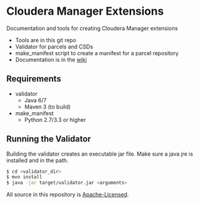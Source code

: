 Cloudera Manager Extensions
===========================

Documentation and tools for creating Cloudera Manager extensions

* Tools are in this git repo
 * Validator for parcels and CSDs
 * make_manifest script to create a manifest for a parcel repository
* Documentation is in the [wiki](../../wiki)

Requirements
------------

* validator
  * Java 6/7
  * Maven 3 (to build)
* make_manifest
  * Python 2.7/3.3 or higher

Running the Validator
---------------------

Building the validator creates an executable jar file. Make sure a java jre 
is installed and in the path.

```bash
$ cd <validator_dir>
$ mvn install
$ java -jar target/validator.jar <arguments>
```

All source in this repository is [Apache-Licensed](LICENSE.txt).

